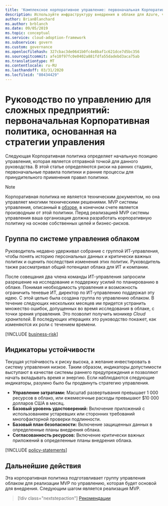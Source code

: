 ```yaml
---
title: 'Комплексное корпоративное управление: первоначальная Корпоративная политика'
description: Используйте инфраструктуру внедрения в облаке для Azure, чтобы определить начальное расположение системы управления, риски раннего этапа, начальные операторы политики и процессы раннего применения.
author: BrianBlanchard
ms.author: brblanch
ms.date: 09/05/2019
ms.topic: conceptual
ms.service: cloud-adoption-framework
ms.subservice: govern
ms.custom: governance
ms.openlocfilehash: 327cbac3de0641b0fc4e8baf1c621dce7d5bc356
ms.sourcegitcommit: afe10f97fc0e0402a881fdfa55dadebd3aca75ab
ms.translationtype: MT
ms.contentlocale: ru-RU
ms.lasthandoff: 03/31/2020
ms.locfileid: "80434429"
---
```

# <a name="governance-guide-for-complex-enterprises-initial-corporate-policy-behind-the-governance-strategy"></a>Руководство по управлению для сложных предприятий: первоначальная Корпоративная политика, основанная на стратегии управления

Следующая Корпоративная политика определяет начальную позицию управления, которая является отправной точкой для данного руководства. В этой статье определяются риски на ранних стадиях, первоначальные правила политики и ранние процессы для принудительного применения правил политики.

> [!NOTE]
>Корпоративная политика не является техническим документом, но она управляет многими техническими решениями. MVP системы управления, описанный в [обзоре](./index.md), в конечном счете является производным от этой политики. Перед реализацией MVP системы управления ваша организация должна разработать корпоративную политику на основе собственных целей и бизнес-рисков.

## <a name="cloud-governance-team"></a>Группа по системе управления облаком

Руководитель недавно удерживал собрание с группой ИТ-управления, чтобы понять историю персональных данных и критически важных политик и оценить последствия изменения этих политик. Руководитель также рассматривал общий потенциал облака для ИТ и компании.

После совещания два члена команды ИТ-управления запросили разрешение на исследование и поддержку усилий по планированию в облаке. Понимая необходимость управления и возможность ограничить теневые ИТ, директор по ИТ-управлению поддержал эту идею. С этой целью была создана группа по управлению облаком. В течение следующих нескольких месяцев им придется устранить множество ошибок, допущенных во время исследования в облаке, с точки зрения управления. Это позволит получить моникер _Cloud хранителей_. В последующих итерациях это руководство покажет, как изменяются их роли с течением времени.

[!INCLUDE [business-risk](../../../../includes/business-risks.md)]

## <a name="tolerance-indicators"></a>Индикаторы устойчивости

Текущая устойчивость к риску высока, а желание инвестировать в систему управления низкое. Таким образом, индикаторы допустимости выступают в качестве системы раннего предупреждения и позволяют начать вкладывать время и энергию. Если наблюдаются следующие индикаторы, разумно было бы продвинуть стратегию управления.

- **Управление затратами:** Масштаб развертывания превышает 1 000 ресурсов в облако, или ежемесячные расходы превышают $10 000 долларов США в месяц.
- **Базовый уровень удостоверений:** Включение приложений с использованием устаревших или сторонних требований многофакторной проверки подлинности.
- **Базовый план безопасности:** Включение защищенных данных в определенные планы внедрения облака.
- **Согласованность ресурсов:** Включение критически важных приложений в определенные планы внедрения облака.

[!INCLUDE [policy-statements](../../../../includes/policy-statements.md)]

## <a name="next-steps"></a>Дальнейшие действия

Эта корпоративная политика подготавливает группу управления облаком для реализации MVP по управлению, которая будет основой для внедрения. Следующим шагом является реализация MVP.

> [!div class="nextstepaction"]
> [Рекомендации](./prescriptive-guidance.md)
